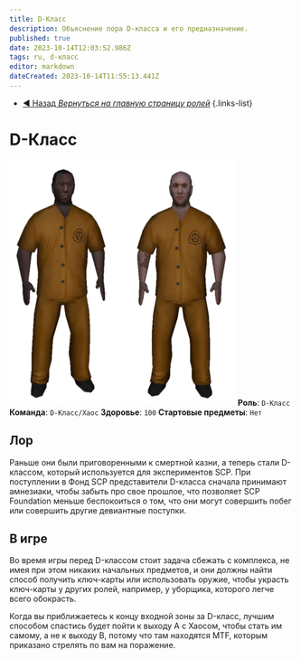 ```yaml
---
title: D-Класс
description: Объяснение лора D-класса и его предназначение.
published: true
date: 2023-10-14T12:03:52.986Z
tags: ru, d-класс
editor: markdown
dateCreated: 2023-10-14T11:55:13.441Z
---
```


- [:arrow_backward: Назад *Вернуться на главную страницу ролей*](/ru/game/jobs)
{.links-list}
# D-Класс
![items.png](/images/roles/imageedit_1_4230581360.png)
**Роль**: `D-Класс`
**Команда**: `D-Класс/Хаос`
**Здоровье**: `100`
**Стартовые предметы**: `Нет`
## Лор
Раньше они были приговоренными к смертной казни, а теперь стали D-классом, который используется для экспериментов SCP. При поступлении в Фонд SCP представители D-класса сначала принимают амнезиаки, чтобы забыть про свое прошлое, что позволяет SCP Foundation меньше беспокоиться о том, что они могут совершить побег или совершить другие девиантные поступки.
## В игре
Во время игры перед D-классом стоит задача сбежать с комплекса, не имея при этом никаких начальных предметов, и они должны найти способ получить ключ-карты или использовать оружие, чтобы украсть ключ-карты у других ролей, например, у уборщика, которого легче всего обокрасть.

Когда вы приближаетесь к концу входной зоны за D-класс, лучшим способом спастись будет пойти к выходу A с Хаосом, чтобы стать им самому, а не к выходу B, потому что там находятся MTF, которым приказано стрелять по вам на поражение.
